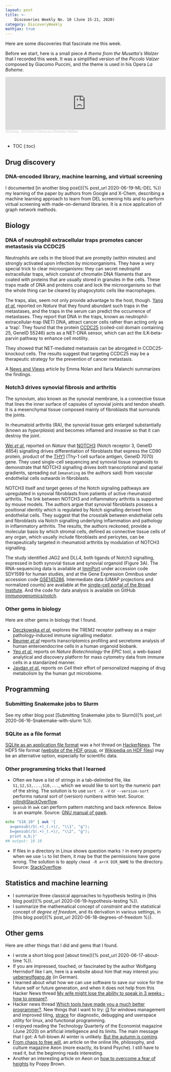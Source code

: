 ```yaml
---
layout: post
title: >-
    Discoveries Weekly No. 10 (June 15-21, 2020)
category: DiscoveryWeekly
mathjax: true
---
```


Here are some discoveries that fascinate me this week.

Before we start, here is a small piece *A theme from the Musetta's Walzer* that
I recorded this week. It was a simplified version of the *Piccolo Valzer*
composed by Giacomo Puccini, and the theme is used in his Opera *La Boheme*.

<iframe width="100%" height="166" scrolling="no" frameborder="no"
allow="autoplay"
src="https://w.soundcloud.com/player/?url=https%3A//api.soundcloud.com/tracks/840122590&color=%23ff5500&auto_play=false&hide_related=false&show_comments=true&show_user=true&show_reposts=false&show_teaser=true"></iframe><div
style="font-size: 10px; color: #cccccc;line-break: anywhere;word-break:
normal;overflow: hidden;white-space: nowrap;text-overflow: ellipsis;
font-family: Interstate,Lucida Grande,Lucida Sans Unicode,Lucida
Sans,Garuda,Verdana,Tahoma,sans-serif;font-weight: 100;"><a
href="https://soundcloud.com/jdzhang" title="JDZhang" target="_blank"
style="color: #cccccc; text-decoration: none;">JDZhang</a> · <a
href="https://soundcloud.com/jdzhang/20200614-thema-aus-mesettas"
title="20200614-Thema-aus-Mesettas-Waltzer" target="_blank" style="color:
#cccccc; text-decoration: none;">20200614-Thema-aus-Mesettas-Waltzer</a></div>

<br/>

* TOC
{:toc}

## Drug discovery

### DNA-encoded library, machine learning, and virtual screening

I documented [in another blog post]({% post_url 2020-06-19-ML-DEL %}) my
learning of the paper by authors from Google and X-Chem, describing a machine
learning approach to learn from DEL screening hits and to perform virtual
screening with made-on-demand libraries. It is a nice application of graph
network methods.

## Biology

### DNA of neutrophil extracellular traps promotes cancer metastasis via CCDC25

Neutrophils are cells in the blood that are promptly (within minutes) and
strongly activated upon infection by microorganisms. They have a very special
trick to clear microorganisms: they can secret neutrophil extracellular traps,
which consist of chromatin DNA filaments that are coated with proteins that are
usually stored in granules in the cells. These traps made of DNA and proteins
coat and lock the microorganisms so that the whole thing can be cleared by
phagocytotic cells like macrophages.

The traps, alas, seem not only provide advantage to the host, though. [Yang *et
al.*](https://www.nature.com/articles/s41586-020-2394-6) reported on *Nature*
that they found abundant such traps in the metastases, and the traps in the
serum can predict the occurrence of metastases. They report that DNA in the
traps, known as neutrophil-extracellular-trap (NET) DNA, attract cancer cells
rather than acting only as a &lsquo;trap&rsquo;. They found that the protein
[CCDC25](https://www.nature.com/articles/s41586-020-2394-6) (coiled-coil domain
containing 25, GeneID 55246) acts as a NET-DNA sensor, which can act the
ILK-beta-parvin pathway to enhance cell motility.

They showed that NET-mediated metastasis can be abrogated in CCDC25-knockout
cells. The results suggest that targeting CCDC25 may be a therapeutic strategy
for the prevention of cancer metastasis.

A [News and
Views](https://www.nature.com/articles/d41586-020-01672-3) article by Emma Nolan
and Ilaria Malanchi summarizes the findings.

### Notch3 drives synovial fibrosis and arthritis

The synovium, also known as the synovial membrane, is a connective tissue that
lines the inner surface of capsules of synovial joints and tendon sheath. It is
a mesenchymal tissue composed mainly of fibroblasts that surrounds the joints.

In rheumatoid arthritis (RA), the synovial tissue gets enlarged substantially
(known as *hyperplasia*) and becomes inflamed and invasive so that it can
destroy the joint.

[Wei *et al.*](https://www.nature.com/articles/s41586-020-2222-z) reported on
*Nature* that [NOTCH3](https://www.ncbi.nlm.nih.gov/gene/4854) (Notch receptor
3, GeneID 4854) signalling drives differentiation of fibroblasts that express
the CD90 protein, product of the [THY1](https://www.ncbi.nlm.nih.gov/gene/7070)
(Thy-1 cell surface antigen, GeneID 7070) gene. They used single-cell sequencing
and synovial tissue organoids to demonstrate that NOTCH3 signalling drives both
transcriptional and spatial gradients, spreading out (`emanating` as the authors
said) from vascular endothelial cells outwards in fibroblasts.

NOTCH3 itself and target genes of the Notch signaling pathways are upregulated
in synovial fibroblasts from patients of active rheumatoid arthritis. The link
between NOTCH3 and inflammatory arthritis is supported by mouse models. The
authors argue that synovial fibroblasts possess a positional identity which is
regulated by Notch signalling derived from endothelial cells. They suggest that
the crosstalk between endothelial cells and fibroblasts via Notch signalling
underlying inflammation and pathology in inflammatory arthritis. The results,
the authors reckoned, provide a molecular basis by which stromal cells, defined
as connective tissue cells of any organ, which usually include fibroblasts and
pericytes, can be therapeutically targeted in rheumatoid arthritis by modulation
of NOTCH3 signalling.

The study identified JAG2 and DLL4, both ligands of Notch3 signalling, expressed
in both synovial tissue and synovial organoid (Figure 3A). The RNA-sequencing
data is available at [ImmPort](https://ww.immport.org) under accession code
SDY1599 for human studies, and at the Gene Expression Omnibus under accession
code [GSE145286](https://www.ncbi.nlm.nih.gov/geo/query/acc.cgi?acc=GSE145286).
Intermediate data (UMAP projections and normalized counts) are available at the
[single-cell portal of the Broad
Institute](https://portals.broadinstitute.org/single_cell/study/SCP469). And the
code for data analysis is available on GitHub
[immunogenomics/notch](http://github.com/immunogenomics/notch).

### Other gems in biology

Here are other gems in biology that I found.

* [Deczkowska *et
  al.*](https://www.cell.com/cell/fulltext/S0092-8674(20)30565-1) explores the
  TREM2 receptor pathway as a major pathology-induced immune signalling
  mediator.
* [Beumer *et al*](https://www.cell.com/cell/fulltext/S0092-8674(20)30501-8)
  reports transcriptomics profiling and secretome analysis of human
  enteroendocrine cells in a human organoid biobank.
* [Yeo *et al.*](https://www.nature.com/articles/s41587-020-0532-1) reports on
    *Nature Biotechnology* the *EPIC* tool, a web-based analytical and discovery
    platform for mass cytometry data from immune cells in a standarized manner.
* [Javdan *et al.*](https://www.cell.com/cell/pdf/S0092-8674(20)30563-8.pdf)
    reports on *Cell* their effort of personalized mapping of drug metabolism by
    the human gut microbiome.

## Programming

### Submitting Snakemake jobs to Slurm

See my other blog post [Submitting Snakemake jobs to Slurm]({% post_url
2020-06-16-Snakemake-with-slurm %}).

### SQLite as a file format

[SQLite as an application file
format](https://www.sqlite.org/appfileformat.html) was a hot thread on
[HackerNews](https://news.ycombinator.com/item?id=18754634). The HDF5 file
format ([website of the HDF group](https://www.hdfgroup.org/), or [Wikipedia on
HDF files](https://www.hdfgroup.org/)) may be an alternative option, especially
for scientific data.

### Other programming tricks that I learned

* Often we have a list of strings in a tab-delimited file, like
    `S1,S2,S3,...,S10,...`, which we would like to sort by the numeric part of
    the string. The solution is to use `sort -V`. `-V` or `--version-sort`
    performs natural sort of (version) numbers within text. Source:
    [nitin@StackOverflow](https://stackoverflow.com/questions/16945134/bash-sort-list-of-strings-by-number-at-the-end).
* `gensub` in `awk` can perform pattern matching and back reference. Below is an
    example. Source: [GNU manual of
    gawk](https://www.gnu.org/software/gawk/manual/html_node/String-Functions.html).

```bash
echo "S10_10" | awk '{
  a=gensub(/S(.+)_(.+)/, "\\1", "g");
  b=gensub(/S(.+)_(.+)/, "\\2", "g");
  print a,b;}'
## output: 10 10
```

* If files in a directory in Linux shows question marks `?` in every property
  when we use `ls` to list them, it may be that the permissions have gone wrong.
  The solution is to apply `chmod -R a+rX DIR_NAME` to the directory. Source:
  [StackOverflow](https://askubuntu.com/questions/243999/why-do-question-mark-characters-appear-when-changing-the-permissions-of-director).

## Statistics and machine learning

* I summarize three classical approaches to hypothesis testing in
  [this blog post]({% post_url 2020-06-19-hypothesis-testing %}).
* I summarize the mathematical concept of *constraint* and the statistical
  concept of *degree of freedom*, and its derivation in various settings, in
  [this blog post]({% post_url 2020-06-18-degrees-of-freedom %}).

## Other gems

Here are other things that I did and gems that I found.

* I wrote a short blog post [about time]({% post_url 2020-06-17-about-time
    %}).
* If you are impressed, touched, or fascinated by the author Wolfgang Herrndorf
    like I am, here is a website about him that may interest you:
    [ueberwolfgang.de](https://www.ueberwolfgang.de) (in German).
* I learned about what how we can use software to save our voice for the future
  self or future generation, and when it does not help from this Hacker News
  thread [My wife might lose the ability to speak in 3 weeks - how to
  prepare?](https://news.ycombinator.com/item?id=23490115).
* Hacker news thread [Which tools have made you a much better
   programmer?](https://news.ycombinator.com/item?id=23468193). New things that
   I want to try: [i3](https://i3wm.org/) for windows management and improved
   tiling, [strace](https://strace.io/) for diagnostic, debugging and userspace
   utility for linux, and functional  programming.
* I enjoyed reading the Technology Quarterly of the Economist magazine (June
  2020) on artificial intelligence and its limits. The main message that I got:
  A full-blown AI winter is unlikely. [But the autumn is
  coming](https://www.economist.com/technology-quarterly/2020/06/11/an-understanding-of-ais-limitations-is-starting-to-sink-in).
* [From chaos to free
   will](https://aeon.co/essays/heres-why-so-many-physicists-are-wrong-about-free-will),
   an article on the online life, philosophy, and culture magazine Aeon (more
   exactly, its brand Psyche). I still have to read it, but the beginning reads
   interesting.
* Another an interesting article on Aeon on [how to overcome a fear of
  heights](https://psyche.co/guides/how-to-overcome-a-fear-of-heights-step-by-careful-step)
  by Poppy Brown.
